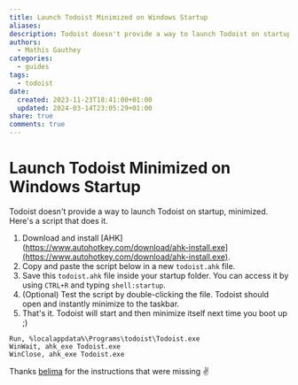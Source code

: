 ```yaml
---
title: Launch Todoist Minimized on Windows Startup
aliases: 
description: Todoist doesn't provide a way to launch Todoist on startup, minimized. Here's a script that does it.
authors:
  - Mathis Gauthey
categories:
  - guides
tags:
  - todoist
date:
  created: 2023-11-23T18:41:00+01:00
  updated: 2024-03-14T23:05:29+01:00
share: true
comments: true
---
```


# Launch Todoist Minimized on Windows Startup

Todoist doesn't provide a way to launch Todoist on startup, minimized. Here's a script that does it.

<!-- more -->

1. Download and install [AHK](https://www.autohotkey.com/download/ahk-install.exe](https://www.autohotkey.com/download/ahk-install.exe).
2. Copy and paste the script below in a new `todoist.ahk` file.
3. Save this `todoist.ahk` file inside your startup folder. You can access it by using `CTRL+R` and typing `shell:startup`.
4. (Optional) Test the script by double-clicking the file. Todoist should open and instantly minimize to the taskbar.
5. That's it. Todoist will start and then minimize itself next time you boot up ;)

```ahk
Run, %localappdata%\Programs\todoist\Todoist.exe
WinWait, ahk_exe Todoist.exe
WinClose, ahk_exe Todoist.exe
```

Thanks [belima](https://github.com/belima) for the instructions that were missing ✌️

